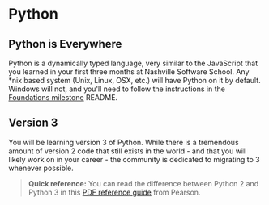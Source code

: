 # Python

## Python is Everywhere

Python is a dynamically typed language, very similar to the JavaScript that you learned in your first three months at Nashville Software School. Any *nix based system (Unix, Linux, OSX, etc.) will have Python on it by default. Windows will not, and you'll need to follow the instructions in the [Foundations milestone](./01-foundations#windows-users) README.

## Version 3

You will be learning version 3 of Python. While there is a tremendous amount of version 2 code that still exists in the world - and that you will likely work on in your career - the community is dedicated to migrating to 3 whenever possible.

> **Quick reference:** You can read the difference between Python 2 and Python 3 in this [PDF reference guide](http://ptgmedia.pearsoncmg.com/imprint_downloads/informit/promotions/python/python2python3.pdf) from Pearson.
